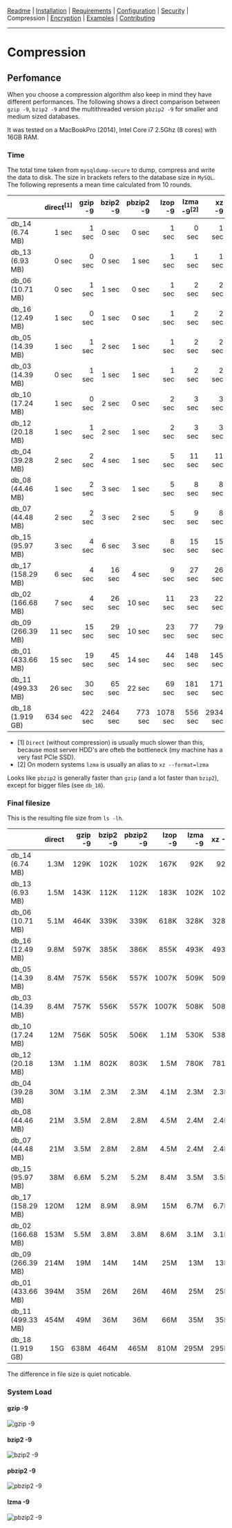 [Readme](https://github.com/cytopia/mysqldump-secure/blob/master/README.md) |
[Installation](https://github.com/cytopia/mysqldump-secure/blob/master/doc/INSTALL.md) |
[Requirements](https://github.com/cytopia/mysqldump-secure/blob/master/doc/REQUIREMENTS.md) |
[Configuration](https://github.com/cytopia/mysqldump-secure/blob/master/doc/SETUP.md) |
[Security](https://github.com/cytopia/mysqldump-secure/blob/master/doc/SECURITY.md) |
Compression |
[Encryption](https://github.com/cytopia/mysqldump-secure/blob/master/doc/ENCRYPTION.md) |
[Examples](https://github.com/cytopia/mysqldump-secure/blob/master/doc/EXAMPLES.md) |
[Contributing](https://github.com/cytopia/mysqldump-secure/blob/master/CONTRIBUTING.md)

---


# Compression

## Perfomance

When you choose a compression algorithm also keep in mind they have different performances. The following shows a direct comparison between `gzip -9`, `bzip2 -9` and the multithreaded version `pbzip2 -9` for smaller and medium sized databases.

It was tested on a MacBookPro (2014), Intel Core i7 2.5Ghz (8 cores) with 16GB RAM.


### Time

The total time taken from `mysqldump-secure` to dump,  compress and write the data to disk. The size in brackets refers to the database size in `MySQL`. The following represents a mean time calculated from 10 rounds.

|                    | direct<sup>[1]</sup>  | gzip -9 | bzip2 -9 | pbzip2 -9 | lzop -9 | lzma -9<sup>[2]</sup>| xz -9   | xz -9 -e|
|--------------------|--------:|--------:|---------:|----------:|--------:|-------:|--------:|--------:|
| db_14 (6.74 MB)    |   1 sec |  1 sec  |   0 sec  |   0 sec   |   1 sec |  0 sec |   1 sec |   1 sec |
| db_13 (6.93 MB)    |   0 sec |  0 sec  |   0 sec  |   1 sec   |   1 sec |  1 sec |   1 sec |   1 sec |
| db_06 (10.71 MB)   |   0 sec |  1 sec  |   1 sec  |   0 sec   |   1 sec |  2 sec |   2 sec |   6 sec |
| db_16 (12.49 MB)   |   1 sec |  0 sec  |   1 sec  |   0 sec   |   1 sec |  2 sec |   2 sec |  18 sec |
| db_05 (14.39 MB)   |   1 sec |  1 sec  |   2 sec  |   1 sec   |   1 sec |  2 sec |   2 sec |  11 sec |
| db_03 (14.39 MB)   |   0 sec |  1 sec  |   1 sec  |   1 sec   |   1 sec |  2 sec |   2 sec |  10 sec |
| db_10 (17.24 MB)   |   1 sec |  0 sec  |   2 sec  |   0 sec   |   2 sec |  3 sec |   3 sec |  23 sec |
| db_12 (20.18 MB)   |   1 sec |  1 sec  |   2 sec  |   1 sec   |   2 sec |  3 sec |   3 sec |  20 sec |
| db_04 (39.28 MB)   |   2 sec |  2 sec  |   4 sec  |   1 sec   |   5 sec | 11 sec |  11 sec |  54 sec |
| db_08 (44.46 MB)   |   1 sec |  2 sec  |   3 sec  |   1 sec   |   5 sec |  8 sec |   8 sec |  21 sec |
| db_07 (44.48 MB)   |   2 sec |  2 sec  |   3 sec  |   2 sec   |   5 sec |  9 sec |   8 sec |  22 sec |
| db_15 (95.97 MB)   |   3 sec |  4 sec  |   6 sec  |   3 sec   |   8 sec | 15 sec |  15 sec |  36 sec |
| db_17 (158.29 MB)  |   6 sec | 4 sec   |  16 sec  |   4 sec   |   9 sec | 27 sec |  26 sec |  47 sec |
| db_02 (166.68 MB)  |   7 sec |  4 sec  |  26 sec  |  10 sec   |  11 sec | 23 sec |  22 sec | 503 sed |
| db_09 (266.39 MB)  |  11 sec |  15 sec |  29 sec  |  10 sec   |  23 sec | 77 sec |  79 sec | 427 sec |
| db_01 (433.66 MB)  |  15 sec |  19 sec |  45 sec  |  14 sec   |  44 sec |148 sec | 145 sec | 753 sec |
| db_11 (499.33 MB)  |  26 sec |  30 sec |  65 sec  |  22 sec   |  69 sec |181 sec | 171 sec | 930 sec |
| db_18 (1.919 GB)   | 634 sec | 422 sec |2464 sec  | 773 sec   |1078 sec |556 sec |2934 sec |15242 sec|



* [1] `Direct` (without compression) is usually much slower than this, because most server HDD's are ofteb the bottleneck (my machine has a very fast PCIe SSD).
* [2] On modern systems `lzma` is usually an alias to `xz --format=lzma`


Looks like `pbzip2` is generally faster than `gzip` (and a lot faster than `bzip2`), except for bigger files (see `db_18`).


### Final filesize

This is the resulting file size from `ls -lh`.

|                    | direct | gzip -9 | bzip2 -9 | pbzip2 -9 | lzop -9 | lzma -9 | xz -9 |xz -9 -e |
|--------------------|-------:|--------:|---------:|----------:|--------:|--------:|------:|--------:|
| db_14 (6.74 MB)    | 1.3M   |  129K   | 102K     | 102K      |  167K   |   92K   |  92K  |   82K   |
| db_13 (6.93 MB)    | 1.5M   |  143K   | 112K     | 112K      |  183K   |  102K   | 102K  |   92K   |
| db_06 (10.71 MB)   | 5.1M   |  464K   | 339K     | 339K      |  618K   |  328K   | 328K  |  278K   |
| db_16 (12.49 MB)   | 9.8M   |  597K   | 385K     | 386K      |  855K   |  493K   | 493K  |  413K   |
| db_05 (14.39 MB)   | 8.4M   |  757K   | 556K     | 557K      | 1007K   |  509K   | 509K  |  446K   |
| db_03 (14.39 MB)   | 8.4M   |  757K   | 556K     | 557K      | 1007K   |  508K   | 508K  |  446K   |
| db_10 (17.24 MB)   |  12M   |  756K   | 505K     | 506K      |  1.1M   |  530K   | 538K  |  339K   |
| db_12 (20.18 MB)   |  13M   |  1.1M   | 802K     | 803K      |  1.5M   |  780K   | 781K  |  646K   |
| db_04 (39.28 MB)   |  30M   |  3.1M   | 2.3M     | 2.3M      |  4.1M   |  2.3M   | 2.3M  |  1.9M   |
| db_08 (44.46 MB)   |  21M   |  3.5M   | 2.8M     | 2.8M      |  4.5M   |  2.4M   | 2.4M  |  2.3M   |
| db_07 (44.48 MB)   |  21M   |  3.5M   | 2.8M     | 2.8M      |  4.5M   |  2.4M   | 2.4M  |  2.3M   |
| db_15 (95.97 MB)   |  38M   |  6.6M   | 5.2M     | 5.2M      |  8.4M   |  3.5M   | 3.5M  |  3.4M   |
| db_17 (158.29 MB)  | 120M   |   12M   | 8.9M     | 8.9M      |   15M   |  6.7M   | 6.7M  |  6.4M   |
| db_02 (166.68 MB)  | 153M   |  5.5M   | 3.8M     | 3.8M      |  8.6M   |  3.1M   | 3.1M  |  2.4M   |
| db_09 (266.39 MB)  | 214M   |   19M   |  14M     |  14M      |   25M   |   13M   |  13M  |   10M   |
| db_01 (433.66 MB)  | 394M   |   35M   |  26M     |  26M      |   46M   |   25M   |  25M  |   20M   |
| db_11 (499.33 MB)  | 454M   |   49M   |  36M     |  36M      |   66M   |   35M   |  35M  |   29M   |
| db_18 (1.919 GB)   |  15G   |  638M   | 464M     | 465M      |  810M   |  295M   | 295M  |  266M   |





The difference in file size is quiet noticable.

### System Load

#### gzip -9
![gzip -9](https://raw.githubusercontent.com/cytopia/mysqldump-secure/master/doc/img/gzip-9.png)

#### bzip2 -9
![bzip2 -9](https://raw.githubusercontent.com/cytopia/mysqldump-secure/master/doc/img/bzip2-9.png)

#### pbzip2 -9
![pbzip2 -9](https://raw.githubusercontent.com/cytopia/mysqldump-secure/master/doc/img/pbzip2-9.png)

#### lzma -9
![pbzip2 -9](https://raw.githubusercontent.com/cytopia/mysqldump-secure/master/doc/img/lzma-9.png)
